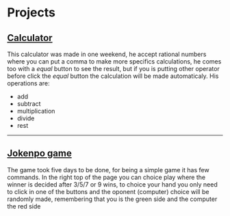 # Projects
<h2><a href="https://github.com/Enzzx/Projects/tree/main/Calculator" target="self">Calculator</a></h2>
<p>This calculator was made in one weekend, he accept rational numbers where you can put a comma to make more specifics calculations, he comes too with a <em>equal</em> button to see the result, but if you is putting other operator before click the <em>equal</em> button the calculation will be made automaticaly. His operations are:</p>
<ul>
<li>add
<li>subtract
<li>multiplication
<li>divide
<li>rest
</ul>
<hr>
<h2><a href="https://github.com/Enzzx/Projects/tree/main/Jokenpo" target="self">Jokenpo game</a></h2>
<p>The game took five days to be done, for being a simple game it has few commands. In the right top of the page you can choice play where the winner is decided after 3/5/7 or 9 wins, to choice your hand you only need to click in one of the buttons and the oponent (computer) choice will be randomly made, remembering that you is the green side and the computer the red side</p>
